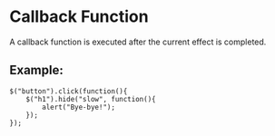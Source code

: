 # Callback Function

A callback function is executed after the current effect is completed.

## Example:
```
$("button").click(function(){
    $("h1").hide("slow", function(){
        alert("Bye-bye!");
    });
});
```
